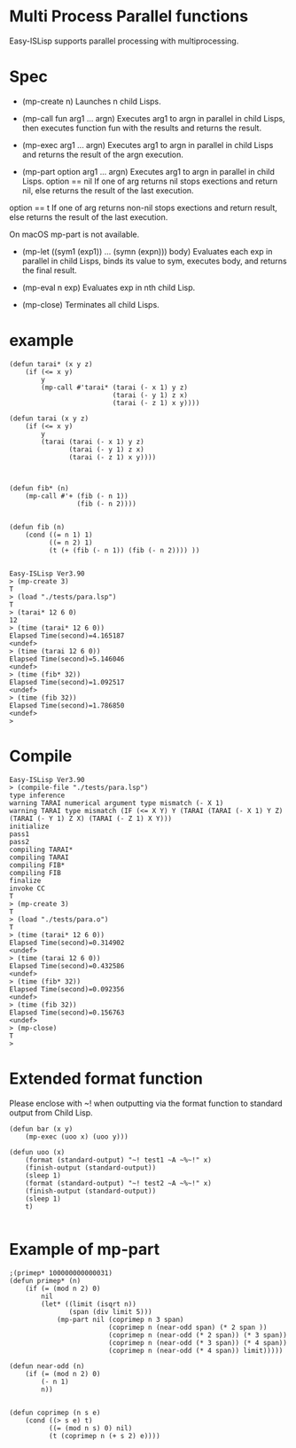 # Multi Process Parallel functions
Easy-ISLisp supports parallel processing with multiprocessing.

# Spec

- (mp-create n) 
Launches n child Lisps.

- (mp-call fun arg1 ... argn) 
Executes arg1 to argn in parallel in child Lisps, then executes function fun with the results and returns the result.

- (mp-exec arg1 ... argn)
Executes arg1 to argn in parallel in child Lisps and returns the result of the argn execution.

- (mp-part option arg1 ... argn)
Executes arg1 to argn in parallel in child Lisps.
option == nil
If one of arg returns nil stops exections and return nil,
else  returns the result of the last execution.

option == t
If one of arg returns non-nil stops exections and return result,
else  returns the result of the last execution.

On macOS mp-part is not available. 

- (mp-let ((sym1 (exp1)) ... (symn (expn))) body) 
Evaluates each exp in parallel in child Lisps, binds its value to sym, executes body, and returns the final result.

- (mp-eval n exp)
Evaluates exp in nth child Lisp.

- (mp-close) 
Terminates all child Lisps.


# example

```
(defun tarai* (x y z)
    (if (<= x y)
        y
        (mp-call #'tarai* (tarai (- x 1) y z) 
                          (tarai (- y 1) z x)
                          (tarai (- z 1) x y))))

(defun tarai (x y z)
    (if (<= x y)
        y
        (tarai (tarai (- x 1) y z)
               (tarai (- y 1) z x)
               (tarai (- z 1) x y))))



(defun fib* (n)
    (mp-call #'+ (fib (- n 1))
                 (fib (- n 2))))


(defun fib (n)
    (cond ((= n 1) 1)
          ((= n 2) 1)
          (t (+ (fib (- n 1)) (fib (- n 2)))) ))


Easy-ISLisp Ver3.90
> (mp-create 3)
T
> (load "./tests/para.lsp")
T
> (tarai* 12 6 0)
12
> (time (tarai* 12 6 0))
Elapsed Time(second)=4.165187
<undef>
> (time (tarai 12 6 0))
Elapsed Time(second)=5.146046
<undef>
> (time (fib* 32))
Elapsed Time(second)=1.092517
<undef>
> (time (fib 32))
Elapsed Time(second)=1.786850
<undef>
> 

```

# Compile

```
Easy-ISLisp Ver3.90
> (compile-file "./tests/para.lsp")
type inference
warning TARAI numerical argument type mismatch (- X 1)
warning TARAI type mismatch (IF (<= X Y) Y (TARAI (TARAI (- X 1) Y Z) (TARAI (- Y 1) Z X) (TARAI (- Z 1) X Y)))
initialize
pass1
pass2 
compiling TARAI* 
compiling TARAI 
compiling FIB* 
compiling FIB 
finalize
invoke CC
T
> (mp-create 3)
T
> (load "./tests/para.o")
T
> (time (tarai* 12 6 0))
Elapsed Time(second)=0.314902
<undef>
> (time (tarai 12 6 0))
Elapsed Time(second)=0.432586
<undef>
> (time (fib* 32))
Elapsed Time(second)=0.092356
<undef>
> (time (fib 32))
Elapsed Time(second)=0.156763
<undef>
> (mp-close)
T
> 

```

# Extended format function
Please enclose with ~! when outputting via the format function to standard output from Child Lisp.

```
(defun bar (x y)
    (mp-exec (uoo x) (uoo y)))

(defun uoo (x) 
    (format (standard-output) "~! test1 ~A ~%~!" x)
    (finish-output (standard-output))
    (sleep 1)
    (format (standard-output) "~! test2 ~A ~%~!" x)
    (finish-output (standard-output))
    (sleep 1)
    t)


```

# Example of mp-part

```
;(primep* 100000000000031)
(defun primep* (n)
    (if (= (mod n 2) 0)
        nil
        (let* ((limit (isqrt n))
               (span (div limit 5)))
            (mp-part nil (coprimep n 3 span)
                         (coprimep n (near-odd span) (* 2 span ))
                         (coprimep n (near-odd (* 2 span)) (* 3 span))
                         (coprimep n (near-odd (* 3 span)) (* 4 span))
                         (coprimep n (near-odd (* 4 span)) limit)))))

(defun near-odd (n)
    (if (= (mod n 2) 0)
        (- n 1)
        n))


(defun coprimep (n s e)
    (cond ((> s e) t)
          ((= (mod n s) 0) nil)
          (t (coprimep n (+ s 2) e))))

```